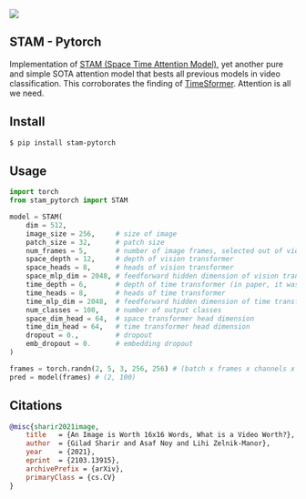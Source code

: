 <img src="./stam.png"></img>

## STAM - Pytorch

Implementation of <a href="https://arxiv.org/abs/2103.13915">STAM (Space Time Attention Model)</a>, yet another pure and simple SOTA attention model that bests all previous models in video classification. This corroborates the finding of <a href="https://github.com/lucidrains/TimeSformer-pytorch">TimeSformer</a>. Attention is all we need.

## Install

```bash
$ pip install stam-pytorch
```

## Usage

```python
import torch
from stam_pytorch import STAM

model = STAM(
    dim = 512,
    image_size = 256,     # size of image
    patch_size = 32,      # patch size
    num_frames = 5,       # number of image frames, selected out of video
    space_depth = 12,     # depth of vision transformer
    space_heads = 8,      # heads of vision transformer
    space_mlp_dim = 2048, # feedforward hidden dimension of vision transformer
    time_depth = 6,       # depth of time transformer (in paper, it was shallower, 6)
    time_heads = 8,       # heads of time transformer
    time_mlp_dim = 2048,  # feedforward hidden dimension of time transformer
    num_classes = 100,    # number of output classes
    space_dim_head = 64,  # space transformer head dimension
    time_dim_head = 64,   # time transformer head dimension
    dropout = 0.,         # dropout
    emb_dropout = 0.      # embedding dropout
)

frames = torch.randn(2, 5, 3, 256, 256) # (batch x frames x channels x height x width)
pred = model(frames) # (2, 100)
```

## Citations

```bibtex
@misc{sharir2021image,
    title   = {An Image is Worth 16x16 Words, What is a Video Worth?}, 
    author  = {Gilad Sharir and Asaf Noy and Lihi Zelnik-Manor},
    year    = {2021},
    eprint  = {2103.13915},
    archivePrefix = {arXiv},
    primaryClass = {cs.CV}
}
```
